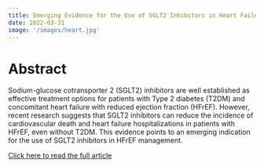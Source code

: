 ```yaml
---
title: Emerging Evidence for the Use of SGLT2 Inhibitors in Heart Failure Management 
date: 2022-03-31 
image: '/images/heart.jpg'
---
```


# Abstract 
Sodium-glucose cotransporter 2 (SGLT2) inhibitors are well established as effective treatment options for patients with Type 2 diabetes (T2DM) and concomitant heart failure with reduced ejection fraction (HFrEF). However, recent research suggests that SGLT2 inhibitors can reduce the incidence of cardiovascular death and heart failure hospitalizations in patients with HFrEF, even without T2DM. This evidence points to an emerging indication for the use of SGLT2 inhibitors in HFrEF management.

<a href="https://meridian.allenpress.com/jcphp/article/69/1/32/479709/Emerging-Evidence-for-the-Use-of-SGLT2-Inhibitors" target="_blank">Click here to read the full article</a>